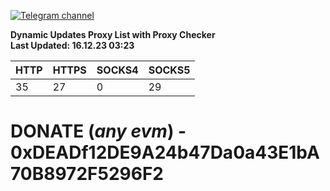 [![Telegram channel](https://img.shields.io/endpoint?url=https://runkit.io/damiankrawczyk/telegram-badge/branches/master?url=https://t.me/n4z4v0d)](https://t.me/n4z4v0d) 

**Dynamic Updates Proxy List with Proxy Checker**  
**Last Updated: 16.12.23 03:23**

| HTTP        | HTTPS        | SOCKS4        | SOCKS5        |
|-------------|--------------|---------------|---------------|
| 35 | 27 | 0 | 29 |


# DONATE (_any evm_) - 0xDEADf12DE9A24b47Da0a43E1bA70B8972F5296F2
